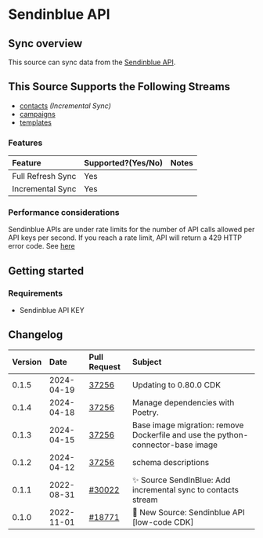 # Sendinblue API

## Sync overview

This source can sync data from the [Sendinblue API](https://developers.sendinblue.com/).

## This Source Supports the Following Streams

* [contacts](https://developers.brevo.com/reference/getcontacts-1) *(Incremental Sync)*
* [campaigns](https://developers.brevo.com/reference/getemailcampaigns-1)
* [templates](https://developers.brevo.com/reference/getsmtptemplates)

### Features

| Feature | Supported?\(Yes/No\) | Notes |
| :--- | :--- | :--- |
| Full Refresh Sync | Yes |  |
| Incremental Sync | Yes |  |

### Performance considerations

Sendinblue APIs are under rate limits for the number of API calls allowed per API keys per second. If you reach a rate limit, API will return a 429 HTTP error code. See [here](https://developers.sendinblue.com/docs/how-it-works#rate-limiting)

## Getting started

### Requirements

* Sendinblue API KEY

## Changelog

| Version | Date       | Pull Request                                              | Subject                                    |
| :------ | :--------- | :-------------------------------------------------------- | :----------------------------------------- |
| 0.1.5 | 2024-04-19 | [37256](https://github.com/airbytehq/airbyte/pull/37256) | Updating to 0.80.0 CDK |
| 0.1.4 | 2024-04-18 | [37256](https://github.com/airbytehq/airbyte/pull/37256) | Manage dependencies with Poetry. |
| 0.1.3 | 2024-04-15 | [37256](https://github.com/airbytehq/airbyte/pull/37256) | Base image migration: remove Dockerfile and use the python-connector-base image |
| 0.1.2 | 2024-04-12 | [37256](https://github.com/airbytehq/airbyte/pull/37256) | schema descriptions |
| 0.1.1   | 2022-08-31 | [#30022](https://github.com/airbytehq/airbyte/pull/30022) | ✨ Source SendInBlue: Add incremental sync to contacts stream |
| 0.1.0   | 2022-11-01 | [#18771](https://github.com/airbytehq/airbyte/pull/18771) | 🎉 New Source: Sendinblue API [low-code CDK] |
